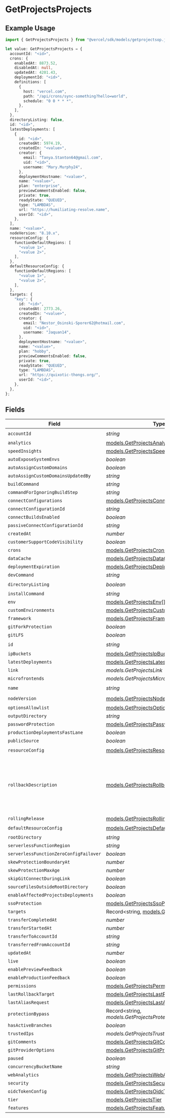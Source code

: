 # GetProjectsProjects

## Example Usage

```typescript
import { GetProjectsProjects } from "@vercel/sdk/models/getprojectsop.js";

let value: GetProjectsProjects = {
  accountId: "<id>",
  crons: {
    enabledAt: 8873.52,
    disabledAt: null,
    updatedAt: 4201.43,
    deploymentId: "<id>",
    definitions: [
      {
        host: "vercel.com",
        path: "/api/crons/sync-something?hello=world",
        schedule: "0 0 * * *",
      },
    ],
  },
  directoryListing: false,
  id: "<id>",
  latestDeployments: [
    {
      id: "<id>",
      createdAt: 5974.19,
      createdIn: "<value>",
      creator: {
        email: "Tanya.Stanton64@gmail.com",
        uid: "<id>",
        username: "Mary.Murphy24",
      },
      deploymentHostname: "<value>",
      name: "<value>",
      plan: "enterprise",
      previewCommentsEnabled: false,
      private: true,
      readyState: "QUEUED",
      type: "LAMBDAS",
      url: "https://humiliating-resolve.name",
      userId: "<id>",
    },
  ],
  name: "<value>",
  nodeVersion: "8.10.x",
  resourceConfig: {
    functionDefaultRegions: [
      "<value 1>",
      "<value 2>",
    ],
  },
  defaultResourceConfig: {
    functionDefaultRegions: [
      "<value 1>",
      "<value 2>",
    ],
  },
  targets: {
    "key": {
      id: "<id>",
      createdAt: 2773.26,
      createdIn: "<value>",
      creator: {
        email: "Nestor_Osinski-Sporer62@hotmail.com",
        uid: "<id>",
        username: "Jaquan14",
      },
      deploymentHostname: "<value>",
      name: "<value>",
      plan: "hobby",
      previewCommentsEnabled: false,
      private: true,
      readyState: "QUEUED",
      type: "LAMBDAS",
      url: "https://quixotic-thongs.org/",
      userId: "<id>",
    },
  },
};
```

## Fields

| Field                                                                                                                               | Type                                                                                                                                | Required                                                                                                                            | Description                                                                                                                         |
| ----------------------------------------------------------------------------------------------------------------------------------- | ----------------------------------------------------------------------------------------------------------------------------------- | ----------------------------------------------------------------------------------------------------------------------------------- | ----------------------------------------------------------------------------------------------------------------------------------- |
| `accountId`                                                                                                                         | *string*                                                                                                                            | :heavy_check_mark:                                                                                                                  | N/A                                                                                                                                 |
| `analytics`                                                                                                                         | [models.GetProjectsAnalytics](../models/getprojectsanalytics.md)                                                                    | :heavy_minus_sign:                                                                                                                  | N/A                                                                                                                                 |
| `speedInsights`                                                                                                                     | [models.GetProjectsSpeedInsights](../models/getprojectsspeedinsights.md)                                                            | :heavy_minus_sign:                                                                                                                  | N/A                                                                                                                                 |
| `autoExposeSystemEnvs`                                                                                                              | *boolean*                                                                                                                           | :heavy_minus_sign:                                                                                                                  | N/A                                                                                                                                 |
| `autoAssignCustomDomains`                                                                                                           | *boolean*                                                                                                                           | :heavy_minus_sign:                                                                                                                  | N/A                                                                                                                                 |
| `autoAssignCustomDomainsUpdatedBy`                                                                                                  | *string*                                                                                                                            | :heavy_minus_sign:                                                                                                                  | N/A                                                                                                                                 |
| `buildCommand`                                                                                                                      | *string*                                                                                                                            | :heavy_minus_sign:                                                                                                                  | N/A                                                                                                                                 |
| `commandForIgnoringBuildStep`                                                                                                       | *string*                                                                                                                            | :heavy_minus_sign:                                                                                                                  | N/A                                                                                                                                 |
| `connectConfigurations`                                                                                                             | [models.GetProjectsConnectConfigurations](../models/getprojectsconnectconfigurations.md)[]                                          | :heavy_minus_sign:                                                                                                                  | N/A                                                                                                                                 |
| `connectConfigurationId`                                                                                                            | *string*                                                                                                                            | :heavy_minus_sign:                                                                                                                  | N/A                                                                                                                                 |
| `connectBuildsEnabled`                                                                                                              | *boolean*                                                                                                                           | :heavy_minus_sign:                                                                                                                  | N/A                                                                                                                                 |
| `passiveConnectConfigurationId`                                                                                                     | *string*                                                                                                                            | :heavy_minus_sign:                                                                                                                  | N/A                                                                                                                                 |
| `createdAt`                                                                                                                         | *number*                                                                                                                            | :heavy_minus_sign:                                                                                                                  | N/A                                                                                                                                 |
| `customerSupportCodeVisibility`                                                                                                     | *boolean*                                                                                                                           | :heavy_minus_sign:                                                                                                                  | N/A                                                                                                                                 |
| `crons`                                                                                                                             | [models.GetProjectsCrons](../models/getprojectscrons.md)                                                                            | :heavy_minus_sign:                                                                                                                  | N/A                                                                                                                                 |
| `dataCache`                                                                                                                         | [models.GetProjectsDataCache](../models/getprojectsdatacache.md)                                                                    | :heavy_minus_sign:                                                                                                                  | N/A                                                                                                                                 |
| `deploymentExpiration`                                                                                                              | [models.GetProjectsDeploymentExpiration](../models/getprojectsdeploymentexpiration.md)                                              | :heavy_minus_sign:                                                                                                                  | N/A                                                                                                                                 |
| `devCommand`                                                                                                                        | *string*                                                                                                                            | :heavy_minus_sign:                                                                                                                  | N/A                                                                                                                                 |
| `directoryListing`                                                                                                                  | *boolean*                                                                                                                           | :heavy_check_mark:                                                                                                                  | N/A                                                                                                                                 |
| `installCommand`                                                                                                                    | *string*                                                                                                                            | :heavy_minus_sign:                                                                                                                  | N/A                                                                                                                                 |
| `env`                                                                                                                               | [models.GetProjectsEnv](../models/getprojectsenv.md)[]                                                                              | :heavy_minus_sign:                                                                                                                  | N/A                                                                                                                                 |
| `customEnvironments`                                                                                                                | [models.GetProjectsCustomEnvironments](../models/getprojectscustomenvironments.md)[]                                                | :heavy_minus_sign:                                                                                                                  | N/A                                                                                                                                 |
| `framework`                                                                                                                         | [models.GetProjectsFramework](../models/getprojectsframework.md)                                                                    | :heavy_minus_sign:                                                                                                                  | N/A                                                                                                                                 |
| `gitForkProtection`                                                                                                                 | *boolean*                                                                                                                           | :heavy_minus_sign:                                                                                                                  | N/A                                                                                                                                 |
| `gitLFS`                                                                                                                            | *boolean*                                                                                                                           | :heavy_minus_sign:                                                                                                                  | N/A                                                                                                                                 |
| `id`                                                                                                                                | *string*                                                                                                                            | :heavy_check_mark:                                                                                                                  | N/A                                                                                                                                 |
| `ipBuckets`                                                                                                                         | [models.GetProjectsIpBuckets](../models/getprojectsipbuckets.md)[]                                                                  | :heavy_minus_sign:                                                                                                                  | N/A                                                                                                                                 |
| `latestDeployments`                                                                                                                 | [models.GetProjectsLatestDeployments](../models/getprojectslatestdeployments.md)[]                                                  | :heavy_minus_sign:                                                                                                                  | N/A                                                                                                                                 |
| `link`                                                                                                                              | *models.GetProjectsLink*                                                                                                            | :heavy_minus_sign:                                                                                                                  | N/A                                                                                                                                 |
| `microfrontends`                                                                                                                    | *models.GetProjectsMicrofrontends*                                                                                                  | :heavy_minus_sign:                                                                                                                  | N/A                                                                                                                                 |
| `name`                                                                                                                              | *string*                                                                                                                            | :heavy_check_mark:                                                                                                                  | N/A                                                                                                                                 |
| `nodeVersion`                                                                                                                       | [models.GetProjectsNodeVersion](../models/getprojectsnodeversion.md)                                                                | :heavy_check_mark:                                                                                                                  | N/A                                                                                                                                 |
| `optionsAllowlist`                                                                                                                  | [models.GetProjectsOptionsAllowlist](../models/getprojectsoptionsallowlist.md)                                                      | :heavy_minus_sign:                                                                                                                  | N/A                                                                                                                                 |
| `outputDirectory`                                                                                                                   | *string*                                                                                                                            | :heavy_minus_sign:                                                                                                                  | N/A                                                                                                                                 |
| `passwordProtection`                                                                                                                | [models.GetProjectsPasswordProtection](../models/getprojectspasswordprotection.md)                                                  | :heavy_minus_sign:                                                                                                                  | N/A                                                                                                                                 |
| `productionDeploymentsFastLane`                                                                                                     | *boolean*                                                                                                                           | :heavy_minus_sign:                                                                                                                  | N/A                                                                                                                                 |
| `publicSource`                                                                                                                      | *boolean*                                                                                                                           | :heavy_minus_sign:                                                                                                                  | N/A                                                                                                                                 |
| `resourceConfig`                                                                                                                    | [models.GetProjectsResourceConfig](../models/getprojectsresourceconfig.md)                                                          | :heavy_check_mark:                                                                                                                  | N/A                                                                                                                                 |
| `rollbackDescription`                                                                                                               | [models.GetProjectsRollbackDescription](../models/getprojectsrollbackdescription.md)                                                | :heavy_minus_sign:                                                                                                                  | Description of why a project was rolled back, and by whom. Note that lastAliasRequest contains the from/to details of the rollback. |
| `rollingRelease`                                                                                                                    | [models.GetProjectsRollingRelease](../models/getprojectsrollingrelease.md)                                                          | :heavy_minus_sign:                                                                                                                  | N/A                                                                                                                                 |
| `defaultResourceConfig`                                                                                                             | [models.GetProjectsDefaultResourceConfig](../models/getprojectsdefaultresourceconfig.md)                                            | :heavy_check_mark:                                                                                                                  | N/A                                                                                                                                 |
| `rootDirectory`                                                                                                                     | *string*                                                                                                                            | :heavy_minus_sign:                                                                                                                  | N/A                                                                                                                                 |
| `serverlessFunctionRegion`                                                                                                          | *string*                                                                                                                            | :heavy_minus_sign:                                                                                                                  | N/A                                                                                                                                 |
| `serverlessFunctionZeroConfigFailover`                                                                                              | *boolean*                                                                                                                           | :heavy_minus_sign:                                                                                                                  | N/A                                                                                                                                 |
| `skewProtectionBoundaryAt`                                                                                                          | *number*                                                                                                                            | :heavy_minus_sign:                                                                                                                  | N/A                                                                                                                                 |
| `skewProtectionMaxAge`                                                                                                              | *number*                                                                                                                            | :heavy_minus_sign:                                                                                                                  | N/A                                                                                                                                 |
| `skipGitConnectDuringLink`                                                                                                          | *boolean*                                                                                                                           | :heavy_minus_sign:                                                                                                                  | N/A                                                                                                                                 |
| `sourceFilesOutsideRootDirectory`                                                                                                   | *boolean*                                                                                                                           | :heavy_minus_sign:                                                                                                                  | N/A                                                                                                                                 |
| `enableAffectedProjectsDeployments`                                                                                                 | *boolean*                                                                                                                           | :heavy_minus_sign:                                                                                                                  | N/A                                                                                                                                 |
| `ssoProtection`                                                                                                                     | [models.GetProjectsSsoProtection](../models/getprojectsssoprotection.md)                                                            | :heavy_minus_sign:                                                                                                                  | N/A                                                                                                                                 |
| `targets`                                                                                                                           | Record<string, [models.GetProjectsTargets](../models/getprojectstargets.md)>                                                        | :heavy_minus_sign:                                                                                                                  | N/A                                                                                                                                 |
| `transferCompletedAt`                                                                                                               | *number*                                                                                                                            | :heavy_minus_sign:                                                                                                                  | N/A                                                                                                                                 |
| `transferStartedAt`                                                                                                                 | *number*                                                                                                                            | :heavy_minus_sign:                                                                                                                  | N/A                                                                                                                                 |
| `transferToAccountId`                                                                                                               | *string*                                                                                                                            | :heavy_minus_sign:                                                                                                                  | N/A                                                                                                                                 |
| `transferredFromAccountId`                                                                                                          | *string*                                                                                                                            | :heavy_minus_sign:                                                                                                                  | N/A                                                                                                                                 |
| `updatedAt`                                                                                                                         | *number*                                                                                                                            | :heavy_minus_sign:                                                                                                                  | N/A                                                                                                                                 |
| `live`                                                                                                                              | *boolean*                                                                                                                           | :heavy_minus_sign:                                                                                                                  | N/A                                                                                                                                 |
| `enablePreviewFeedback`                                                                                                             | *boolean*                                                                                                                           | :heavy_minus_sign:                                                                                                                  | N/A                                                                                                                                 |
| `enableProductionFeedback`                                                                                                          | *boolean*                                                                                                                           | :heavy_minus_sign:                                                                                                                  | N/A                                                                                                                                 |
| `permissions`                                                                                                                       | [models.GetProjectsPermissions](../models/getprojectspermissions.md)                                                                | :heavy_minus_sign:                                                                                                                  | N/A                                                                                                                                 |
| `lastRollbackTarget`                                                                                                                | [models.GetProjectsLastRollbackTarget](../models/getprojectslastrollbacktarget.md)                                                  | :heavy_minus_sign:                                                                                                                  | N/A                                                                                                                                 |
| `lastAliasRequest`                                                                                                                  | [models.GetProjectsLastAliasRequest](../models/getprojectslastaliasrequest.md)                                                      | :heavy_minus_sign:                                                                                                                  | N/A                                                                                                                                 |
| `protectionBypass`                                                                                                                  | Record<string, *models.GetProjectsProtectionBypass*>                                                                                | :heavy_minus_sign:                                                                                                                  | N/A                                                                                                                                 |
| `hasActiveBranches`                                                                                                                 | *boolean*                                                                                                                           | :heavy_minus_sign:                                                                                                                  | N/A                                                                                                                                 |
| `trustedIps`                                                                                                                        | *models.GetProjectsTrustedIps*                                                                                                      | :heavy_minus_sign:                                                                                                                  | N/A                                                                                                                                 |
| `gitComments`                                                                                                                       | [models.GetProjectsGitComments](../models/getprojectsgitcomments.md)                                                                | :heavy_minus_sign:                                                                                                                  | N/A                                                                                                                                 |
| `gitProviderOptions`                                                                                                                | [models.GetProjectsGitProviderOptions](../models/getprojectsgitprovideroptions.md)                                                  | :heavy_minus_sign:                                                                                                                  | N/A                                                                                                                                 |
| `paused`                                                                                                                            | *boolean*                                                                                                                           | :heavy_minus_sign:                                                                                                                  | N/A                                                                                                                                 |
| `concurrencyBucketName`                                                                                                             | *string*                                                                                                                            | :heavy_minus_sign:                                                                                                                  | N/A                                                                                                                                 |
| `webAnalytics`                                                                                                                      | [models.GetProjectsWebAnalytics](../models/getprojectswebanalytics.md)                                                              | :heavy_minus_sign:                                                                                                                  | N/A                                                                                                                                 |
| `security`                                                                                                                          | [models.GetProjectsSecurity](../models/getprojectssecurity.md)                                                                      | :heavy_minus_sign:                                                                                                                  | N/A                                                                                                                                 |
| `oidcTokenConfig`                                                                                                                   | [models.GetProjectsOidcTokenConfig](../models/getprojectsoidctokenconfig.md)                                                        | :heavy_minus_sign:                                                                                                                  | N/A                                                                                                                                 |
| `tier`                                                                                                                              | [models.GetProjectsTier](../models/getprojectstier.md)                                                                              | :heavy_minus_sign:                                                                                                                  | N/A                                                                                                                                 |
| `features`                                                                                                                          | [models.GetProjectsFeatures](../models/getprojectsfeatures.md)                                                                      | :heavy_minus_sign:                                                                                                                  | N/A                                                                                                                                 |